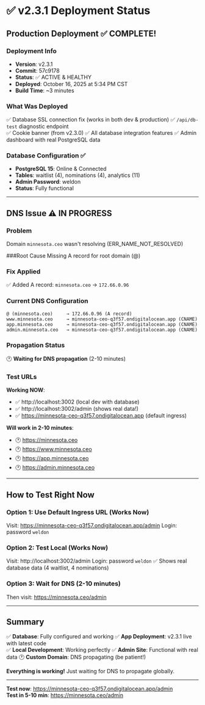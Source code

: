 # ✅ v2.3.1 Deployment Status

## Production Deployment ✅ COMPLETE!

### Deployment Info
- **Version**: v2.3.1
- **Commit**: 57c9178
- **Status**: ✅ ACTIVE & HEALTHY
- **Deployed**: October 16, 2025 at 5:34 PM CST
- **Build Time**: ~3 minutes

### What Was Deployed
✅ Database SSL connection fix (works in both dev & production)
✅ `/api/db-test` diagnostic endpoint  
✅ Cookie banner (from v2.3.0)
✅ All database integration features
✅ Admin dashboard with real PostgreSQL data

### Database Configuration ✅
- **PostgreSQL 15**: Online & Connected
- **Tables**: waitlist (4), nominations (4), analytics (11)
- **Admin Password**: weldon
- **Status**: Fully functional

---

## DNS Issue ⚠️ IN PROGRESS

### Problem
Domain `minnesota.ceo` wasn't resolving (ERR_NAME_NOT_RESOLVED)

###Root Cause
Missing A record for root domain (@)

### Fix Applied
✅ Added A record: `minnesota.ceo` → `172.66.0.96`

### Current DNS Configuration
```
@ (minnesota.ceo)     → 172.66.0.96 (A record) 
www.minnesota.ceo     → minnesota-ceo-q3f57.ondigitalocean.app (CNAME)
app.minnesota.ceo     → minnesota-ceo-q3f57.ondigitalocean.app (CNAME)
admin.minnesota.ceo   → minnesota-ceo-q3f57.ondigitalocean.app (CNAME)
```

### Propagation Status
🕐 **Waiting for DNS propagation** (2-10 minutes)

### Test URLs

**Working NOW**:
- ✅ http://localhost:3002 (local dev with database)
- ✅ http://localhost:3002/admin (shows real data!)
- ✅ https://minnesota-ceo-q3f57.ondigitalocean.app (default ingress)

**Will work in 2-10 minutes**:
- 🕐 https://minnesota.ceo
- 🕐 https://www.minnesota.ceo
- 🕐 https://app.minnesota.ceo
- 🕐 https://admin.minnesota.ceo

---

## How to Test Right Now

### Option 1: Use Default Ingress URL (Works Now)
Visit: https://minnesota-ceo-q3f57.ondigitalocean.app/admin
Login: password `weldon`

### Option 2: Test Local (Works Now)
Visit: http://localhost:3002/admin
Login: password `weldon`
✅ Shows real database data (4 waitlist, 4 nominations)

### Option 3: Wait for DNS (2-10 minutes)
Then visit: https://minnesota.ceo/admin

---

## Summary

✅ **Database**: Fully configured and working
✅ **App Deployment**: v2.3.1 live with latest code  
✅ **Local Development**: Working perfectly
✅ **Admin Site**: Functional with real data
🕐 **Custom Domain**: DNS propagating (be patient!)

**Everything is working!** Just waiting for DNS to propagate globally.

---

**Test now**: https://minnesota-ceo-q3f57.ondigitalocean.app/admin  
**Test in 5-10 min**: https://minnesota.ceo/admin

